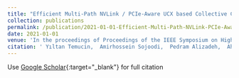```yaml
---
title: "Efficient Multi-Path NVLink / PCIe-Aware UCX based Collective Communication for Deep Learning"
collection: publications
permalink: /publication/2021-01-01-Efficient-Multi-Path-NVLink-PCIe-Aware-UCX-based-Collective-Communication-for-Deep-Learning
date: 2021-01-01
venue: 'In the proceedings of Proceedings of the IEEE Symposium on High-Performance Interconnects (HOTI)'
citation: ' Yıltan Temucin,  Amirhossein Sojoodi,  Pedram Alizadeh,  Ahmad Afsahi, &quot;Efficient Multi-Path NVLink / PCIe-Aware UCX based Collective Communication for Deep Learning.&quot; In the proceedings of Proceedings of the IEEE Symposium on High-Performance Interconnects (HOTI), 2021.'
---
```

Use [Google Scholar](https://scholar.google.com/scholar?q=Efficient+Multi+Path+NVLink+/+PCIe+Aware+UCX+based+Collective+Communication+for+Deep+Learning){:target="_blank"} for full citation